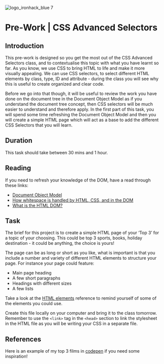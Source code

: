![logo_ironhack_blue 7](https://user-images.githubusercontent.com/23629340/40541063-a07a0a8a-601a-11e8-91b5-2f13e4e6b441.png)

# Pre-Work | CSS Advanced Selectors

## Introduction

This pre-work is designed so you get the most out of the CSS Advanced Selectors class, and to contextualise this topic with what you have learnt so far. As you know, we use CSS to bring HTML to life and make it more visually appealing. We can use CSS selectors, to select different HTML elements by class, type, ID and attribute - during the class you will see why this is useful to create organized and clear code.

Before we go into that though, it will be useful to review the work you have done on the document tree in the Document Object Model as if you understand the document tree concept, then CSS selectors will be much easier to understand and therefore apply. In the first part of this task, you will spend some time refreshing the Document Object Model and then you will create a simple HTML page which will act as a base to add the different CSS Selectors that you will learn.

## Duration

This task should take between 30 mins and 1 hour.

## Reading

If you need to refresh your knowledge of the DOM, have a read through these links:

- [Document Object Model](https://en.wikipedia.org/wiki/Document_Object_Model)
- [How whitespace is handled by HTML, CSS, and in the DOM](https://developer.mozilla.org/en-US/docs/Web/API/Document_Object_Model/Whitespace)
- [What is the HTML DOM?](https://www.w3schools.com/whatis/whatis_htmldom.asp)

## Task

The brief for this project is to create a simple HTML page of your ‘Top 3’ for a topic of your choosing. This could be top 3 sports, books, holiday destination - it could be anything, the choice is yours!

The page can be as long or short as you like, what is important is that you include a number and variety of different HTML elements to structure your page. For instance your page could feature:

- Main page heading
- A few short paragraphs
- Headings with different sizes
- A few lists

Take a look at the [HTML elements](https://developer.mozilla.org/en-US/docs/Web/HTML/Element) reference to remind yourself of some of the elements you could use.

Create this file locally on your computer and bring it to the class tomorrow. Remember to use the `<link>` tag in the `<head>` section to link the stylesheet in the HTML file as you will be writing your CSS in a separate file.

## References

Here is an example of my top 3 films in [codepen](https://codepen.io/ollie-j-j/pen/JjNQLMQ) if you need some inspiration!
